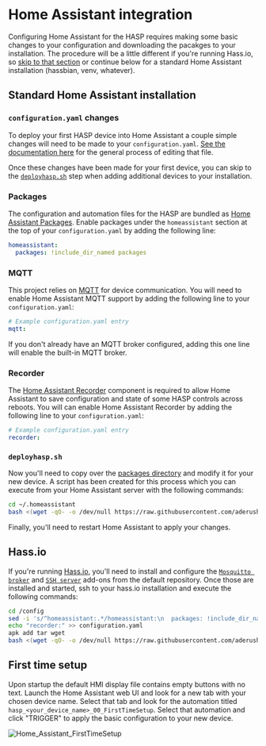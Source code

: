 # Home Assistant integration

Configuring Home Assistant for the HASP requires making some basic changes to your configuration and downloading the pacakges to your installation.  The procedure will be a little different if you're running Hass.io, so [skip to that section](#hass.io) or continue below for a standard Home Assistant installation (hassbian, venv, whatever).

## Standard Home Assistant installation

### `configuration.yaml` changes

To deploy your first HASP device into Home Assistant a couple simple changes will need to be made to your `configuration.yaml`.  [See the documentation here](https://www.home-assistant.io/getting-started/configuration/) for the general process of editing that file.

Once these changes have been made for your first device, you can skip to the [`deployhasp.sh`](#deployhaspsh) step when adding additional devices to your installation.

### Packages

The configuration and automation files for the HASP are bundled as [Home Assistant Packages](https://www.home-assistant.io/docs/configuration/packages/).  Enable packages under the `homeassistant` section at the top of your `configuration.yaml` by adding the following line:

```yaml
homeassistant:
  packages: !include_dir_named packages
```

### MQTT

This project relies on [MQTT](https://home-assistant.io/docs/mqtt/) for device communication.  You will need to enable Home Assistant MQTT support by adding the following line to your `configuration.yaml`:

```yaml
# Example configuration.yaml entry
mqtt:
```

If you don't already have an MQTT broker configured, adding this one line will enable the built-in MQTT broker.

### Recorder

The [Home Assistant Recorder](https://www.home-assistant.io/components/recorder/) component is required to allow Home Assistant to save configuration and state of some HASP controls across reboots.  You will can enable Home Assistant Recorder by adding the following line to your `configuration.yaml`:

```yaml
# Example configuration.yaml entry
recorder:
```

### `deployhasp.sh`

Now you'll need to copy over the [packages directory](https://github.com/aderusha/HASwitchPlate/tree/master/Home_Assistant/packages) and modify it for your new device.  A script has been created for this process which you can execute from your Home Assistant server with the following commands:

```bash
cd ~/.homeassistant
bash <(wget -qO- -o /dev/null https://raw.githubusercontent.com/aderusha/HASwitchPlate/master/Home_Assistant/deployhasp.sh)
```

Finally, you'll need to restart Home Assistant to apply your changes.

## Hass.io

If you're running [Hass.io](https://www.home-assistant.io/hassio/), you'll need to install and configure the [`Mosquitto broker`](https://www.home-assistant.io/addons/mosquitto/) and 
 [`SSH server`](https://www.home-assistant.io/addons/ssh/) add-ons from the default repository.  Once those are installed and started, ssh to your hass.io installation and execute the following commands:

```bash
cd /config
sed -i 's/^homeassistant:.*/homeassistant:\n  packages: !include_dir_named packages/' configuration.yaml
echo "recorder:" >> configuration.yaml
apk add tar wget
bash <(wget -qO- -o /dev/null https://raw.githubusercontent.com/aderusha/HASwitchPlate/master/Home_Assistant/deployhasp.sh)
```

## First time setup

Upon startup the default HMI display file contains empty buttons with no text.  Launch the Home Assistant web UI and look for a new tab with your chosen device name.  Select that tab and look for the automation titled `hasp_<your_device_name>_00_FirstTimeSetup`.  Select that automation and click "TRIGGER" to apply the basic configuration to your new device.

![Home_Assistant_FirstTimeSetup](https://github.com/aderusha/HASwitchPlate/blob/master/Documentation/Images/Home_Assistant_FirstTimeSetup.png?raw=true)